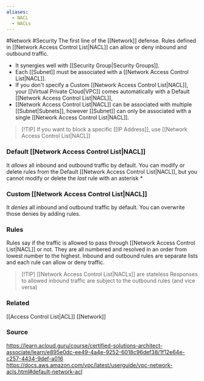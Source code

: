 ```yaml
---
aliases:
  - NACL
  - NACLs
---
```

#Network #Security 
The first line of the [[Network]] defense. Rules defined in [[Network Access Control List|NACL]] can allow or deny inbound and outbound traffic.
* It synergies well with [[Security Group|Security Groups]]. 
* Each [[Subnet]] must be associated with a [[Network Access Control List|NACL]]. 
* If you don't specify a Custom [[Network Access Control List|NACL]], your [[Virtual Private Cloud|VPC]] comes automatically with a Default [[Network Access Control List|NACL]],
* [[Network Access Control List|NACL]] can be associated with multiple [[Subnet|Subnets]], however [[Subnet]] can only be associated with a single [[Network Access Control List|NACL]].

> [!TIP] If you want to block a specific [[IP Address]], use [[Network Access Control List|NACL]]
### Default [[Network Access Control List|NACL]]
It *allows* all inbound and outbound traffic by default.
You can modify or delete rules from the Default [[Network Access Control List|NACL]], but you cannot modify or delete the *last* rule with an asterisk _*_
### Custom [[Network Access Control List|NACL]]
It *denies* all inbound and outbound traffic by default.
You can overwrite those denies by adding rules.
### Rules
Rules say if the traffic is allowed to pass through [[Network Access Control List|NACL]] or not.
They are all numbered and resolved in an order from lowest number to the highest.
Inbound and outbound rules are separate lists and each rule can allow or deny traffic.

> [!TIP] [[Network Access Control List|NACLs]] are stateless
> Responses to allowed inbound traffic are subject to the outbound rules (and vice versa)
### Related
[[Access Control List|ACL]]
[[Network]]

### Source
https://learn.acloud.guru/course/certified-solutions-architect-associate/learn/e895e0dc-ee49-4a4e-9252-6018c96def38/1f12e64e-c257-4434-9def-a016
https://docs.aws.amazon.com/vpc/latest/userguide/vpc-network-acls.html#default-network-acl